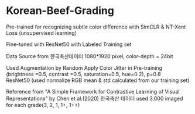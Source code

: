 # Korean-Beef-Grading

Pre-trained for recognizing subtle color difference
with SimCLR & NT-Xent Loss (unsupervised learning)

Fine-tuned with ResNet50 with Labeled Training set

Data Source from 한국축산데이터
1080*1920 pixel, color-depth = 24bit

Used Augmentation by Random Apply Color Jitter in Pre-training
(brightness =0.5, contrast =0.5, saturation=0.5, hue=0.2), p=0.8 </br>
ResNet50 (used normalize RGB mean & std calculated from our training set)

Reference from
"A Simple Framework for Contrastive Learning of Visual Representations" by Chen et al.(2020)
한국축산 데이터 used 3,000 imaged for each grade(3, 2, 1, 1+, 1++)
